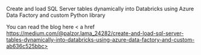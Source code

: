
Create and load SQL Server tables dynamically into Databricks using Azure Data Factory and custom Python library

You can read the blog here < a href https://medium.com/@palzor.lama_24282/create-and-load-sql-server-tables-dynamically-into-databricks-using-azure-data-factory-and-custom-ab636c525bbc>

